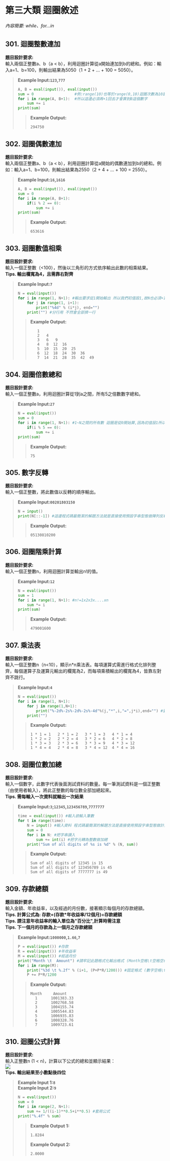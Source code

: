 # 第三大類 迴圈敘述
###### 內容簡要: while、for…in

## 301. 迴圈整數連加
**題目設計要求:**  
輸入兩個正整數a、b（a < b），利用迴圈計算從a開始連加到b的總和。例如：輸入a=1、b=100，則輸出結果為5050（1 + 2 + … + 100 = 5050）。
> **Example Input:`123`,`777`**  
> ```py
> A, B = eval(input()), eval(input())
> sum = 0                  #例:range(10)也等於range(0,10)迴圈次數為10圈的預設參數是從0~(10-1) 
> for i in range(A, B+1):  #所以這邊必須再+1回去才會算到B這個數字
>     sum += i
> print(sum)
> ```
>> **Example Output:**
>> ```
>> 294750
>> ```

## 302. 迴圈偶數連加
**題目設計要求:**  
輸入兩個正整數a、b（a < b），利用迴圈計算從a開始的偶數連加到b的總和。例如：輸入a=1、b=100，則輸出結果為2550（2 + 4 + … + 100 = 2550）。
> **Example Input:`16`,`1616`**  
> ```py
> A, B = eval(input()), eval(input())
> sum = 0
> for i in range(A, B+1):
>     if(i % 2 == 0):
>         sum += i
> print(sum)
> ```
>> **Example Output:**
>> ```
>> 653616
>> ```

## 303. 迴圈數值相乘
**題目設計要求:**  
輸入一個正整數（<100），然後以三角形的方式依序輸出此數的相乘結果。  
**Tips. 輸出欄寬為4，且需靠右對齊**
> **Example Input:`7`**  
> ```py
> N = eval(input())
> for i in range(1, N+1): #輸出要求從1開始輸出 所以我們初值設1,故N也必須+1 迴圈次數才會正確
>     for j in range(1, i+1):
>         print("%4d" % (i*j), end="")
>     print("") #分行用 不然會全部擠一行
> ```
>> **Example Output:**
>> ```
>>    1
>>    2   4
>>    3   6   9
>>    4   8  12  16
>>    5  10  15  20  25
>>    6  12  18  24  30  36
>>    7  14  21  28  35  42  49
>> ```

## 304. 迴圈倍數總和
**題目設計要求:**  
輸入一個正整數a，利用迴圈計算從1到a之間，所有5之倍數數字總和。
> **Example Input:`27`**  
> ```py
> N = eval(input())
> sum = 0
> for i in range(1, N+1): #1~N之間的所有數 迴圈是從0開始算,因為初值設1所以N也必須+1
>     if(i % 5 == 0):
>         sum += i
> print(sum)
> ```
>> **Example Output:**
>> ```
>> 75
>> ```

## 305. 數字反轉
**題目設計要求:**  
輸入一個正整數，將此數值以反轉的順序輸出。
> **Example Input:`00201803150`**  
> ```py
> N = input() 
> print(N[::-1]) #這邊程式碼最簡潔的解題方法就是直接使用預設字串型態做陣列反轉輸出
> ```
>> **Example Output:**
>> ```
>> 05130810200
>> ```

## 306. 迴圈階乘計算
**題目設計要求:**  
輸入一個正整數n，利用迴圈計算並輸出n!的值。
> **Example Input:`12`**  
> ```py
> N = eval(input())
> sum = 1
> for i in range(1, N+1): #n!=1x2x3x....xn
>     sum *= i
> print(sum)
> ```
>> **Example Output:**
>> ```
>> 479001600
>> ```

## 307. 乘法表
**題目設計要求:**  
輸入一個正整數n（n<10），顯示n*n乘法表。每項運算式需進行格式化排列整齊，每個運算子及運算元輸出的欄寬為2，而每項乘積輸出的欄寬為4，皆靠左對齊不跳行。  
> **Example Input:`4`**  
> ```py
> N = eval(input())
> for i in range(1, N+1):
>     for j in range(1,N+1):
>         print("%-2d%-2s%-2d%-2s%-4d"%(j,"*",i,"=",j*i),end="") #要注意乘數與被乘數的輸出是否與題目相符
>     print("") 
> ```
>> **Example Output:**
>> ```
>> 1 * 1 = 1   2 * 1 = 2   3 * 1 = 3   4 * 1 = 4
>> 1 * 2 = 2   2 * 2 = 4   3 * 2 = 6   4 * 2 = 8
>> 1 * 3 = 3   2 * 3 = 6   3 * 3 = 9   4 * 3 = 12
>> 1 * 4 = 4   2 * 4 = 8   3 * 4 = 12  4 * 4 = 16
>> ```

## 308. 迴圈位數加總
**題目設計要求:**  
輸入一個數字，此數字代表後面測試資料的數量。每一筆測試資料是一個正整數（由使用者輸入），將此正整數的每位數全部加總起來。  
**Tips. 需每輸入一次資料就輸出一次結果**
> **Example Input:`3`;`12345`,`123456789`,`7777777`**  
> ```py
> time = eval(input()) #輸入欲輸入筆數
> for t in range(time):
>     N = input() #輸入資料 程式碼最簡潔的解題方法是直接使用預設字串型態做計算
>     sum = 0
>     for i in N: #把字串讀入
>         sum += int(i) #把字元轉為整數做加總
>     print("Sum of all digits of %s is %d" % (N, sum))
> ```
>> **Example Output:**
>> ```
>> Sum of all digits of 12345 is 15
>> Sum of all digits of 123456789 is 45
>> Sum of all digits of 7777777 is 49
>> ```

## 309. 存款總額
**題目設計要求:**  
輸入金額、年收益率，以及經過的月份數，接著顯示每個月的存款總額。  
**Tips. 計算公式為: 存款+(存款*年收益率/12個月)=存款總額**  
**Tips. 請注意年收益率的輸入單位為"百分比",計算時需注意**  
**Tips. 下一個月的存款為上一個月之存款總額**
> **Example Input:`1000000`,`1.66`,`7`**  
> ```py
> P = eval(input()) #存款
> R = eval(input()) #年收益率
> M = eval(input()) #經過月份
> print("Month \t  Amount") #請牢記此題格式化輸出格式 (Month空格\t空格空格Amount) 多1少1都不行
> for i in range(M):
>     print("%3d \t %.2f" % (i+1, (P+P*R/1200))) #固定格式 (數字空格\t空格數字)
>     P += P*R/1200
> ```
>> **Example Output:**
>> ```
>> Month     Amount
>>   1      1001383.33
>>   2      1002768.58
>>   3      1004155.74
>>   4      1005544.83
>>   5      1006935.83
>>   6      1008328.76
>>   7      1009723.61
>> ```

## 310. 迴圈公式計算
**題目設計要求:**  
輸入正整數n (1 < n)，計算以下公式的總和並顯示結果：  
![](https://latex.codecogs.com/svg.latex?%20\frac{1}{1+\sqrt{2}}%20+%20\frac{1}{\sqrt{2}+\sqrt{3}}%20+%20\frac{1}{\sqrt{3}+\sqrt{4}}%20+%20...%20+%20\frac{1}{\sqrt{n-1}+\sqrt{n}})  
**Tips. 輸出結果至小數點後四位**
> **Example Input 1:`8`**  
> **Example Input 2:`9`** 
> ```py
> N = eval(input())
> sum = 0
> for i in range(2, N+1): 
>     sum += 1/((i-1)**0.5+i**0.5) #套用公式 
> print("%.4f" % sum)
> ```
>> **Example Output 1:**
>> ```
>> 1.8284
>> ```
>> **Example Output 2:**
>> ```
>> 2.0000
>> ```
